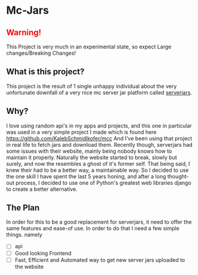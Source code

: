 # Mc-Jars

## <span style="color:red">Warning!</span>

This Project is very much in an experimental state,
so expect Large changes/Breaking Changes!

## What is this project?

This project is the result of 1 single unhappy individual
about the very unfortunate downfall of a very nice mc server
jar platform called [serverjars](https://serverjars.com).

## Why?

I love using random api's in my apps and projects, and this
one in particular was used in a very simple project I made
which is found here https://github.com/KalebSchmidlkofer/mcc
And I've been using that project in real life to fetch jars
and download them. Recently though, serverjars had some issues
with their website, mainly being nobody knows how to maintain
it properly. Naturally the website started to break, slowly but
surely, and now the resembles a ghost of it's former self.
That being said, I knew their had to be a better way, a maintainable
way. So I decided to use the one skill I have spent the last 5 years
honing, and after a long thought-out process, I decided to use one of 
Python's greatest web libraries django to create a better alternative.

## The Plan

In order for this to be a good replacement for serverjars, it need to offer
the same features and ease-of use. In order to do that I need a few simple things.
namely

- [ ] api
- [ ] Good looking Frontend
- [ ] Fast, Efficient and Automated way to get new server jars uploaded to the website
